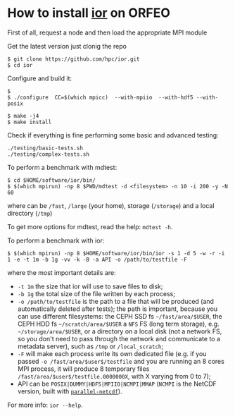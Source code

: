 # How to install [ior](https://github.com/hpc/ior/releases) on ORFEO



First of all, request a node and then load the appropriate MPI module 

Get the latest version just clonig the repo
```console
$ git clone https://github.com/hpc/ior.git
$ cd ior
```
 
Configure and build it:
```console
$ 
$ ./configure  CC=$(which mpicc)  --with-mpiio  --with-hdf5 --with-posix  

$ make -j4
$ make install
```

Check if everything is fine performing some basic and advanced testing:

```console
./testing/basic-tests.sh
./testing/complex-tests.sh
```

To perform a benchmark with mdtest:
```console
$ cd $HOME/software/ior/bin/
$ $(which mpirun) -np 8 $PWD/mdtest -d <filesystem> -n 10 -i 200 -y -N 60
```
where <filesystem> can be `/fast`, `/large` (your home), storage (`/storage`) and a local directory (`/tmp`)

To get more options for mdtest, read the help: `mdtest -h`.

To perform a benchmark with ior:
```
$ $(which mpirun) -np 8 $HOME/software/ior/bin/ior -s 1 -d 5 -w -r -i 1 -e -t 1m -b 1g -vv -k -B -a API -o /path/to/testfile -F
```
where the most important details are:
* `-t 1m` the size that ior will use to save files to disk;
* `-b 1g` the total size of the file written by each process;
* `-o /path/to/testfile` is the path to a file that will be produced (and automatically deleted after tests); the path is important, because you can use different filesystems: the CEPH SSD  fs `~/fast/area/$USER`, the CEPH HDD fs `~/scratch/area/$USER`  a `NFS` FS (long term storage), e.g. `~/storage/area/$USER`, or a directory on a local disk (not a network FS, so you don't need to pass through the network and communicate to a metadata server), such as `/tmp` or `/local_scratch`;
* `-F` will make each process write its own dedicated file (e.g. if you passed `-o /fast/area/$user$/testfile` and you are running an 8 cores MPI process, it will produce 8 temporary files `/fast/area/$user$/testfile.0000000X`, with X varying from 0 to 7);
* API can be `POSIX|DUMMY|HDF5|MPIIO|NCMPI|MMAP` (`NCMPI` is the NetCDF version, built with [`parallel-netcdf`](https://parallel-netcdf.github.io/)).

For more info: `ior --help`.
